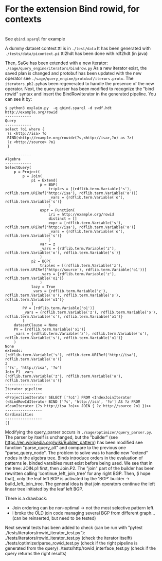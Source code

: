 #
# For the extension Bind rowid, for contexts
#

See `qbind.sparql` for example

A dummy dataset context.ttl is in `./test/data`
It has been generated with `./tests/data/picontext.pi`
ttl2hdt has been done with rdf2hdt (in java)

Then, SaGe has been extended with a new iterator:
`./sage/query_engine/iterators/bindrow.py`
As a new iterator exist, the saved plan is changed and protobuf has been updated with the new operator
see `./sage/query_engine/protobuf/iterors.proto`. The `iterators_pb2.py`has been regenerated to handle the
presence of the new operator. Next, the query parser has been modified to recognize the "bind rowid" syntax and insert the BindRowIterator in the generated pipeline. You can see it by:

```
$ python3 explain.py  -q qbind.sparql -d swdf.hdt
http://example.org/rowid
------------
Query
------------
select ?o1 where {
 ?s <http://isa> ?o
 BIND(<http://example.org/rowid>(?s,<http://isa>,?o) as ?z)
 ?z <http://source> ?o1
 }

------------
Algebra
------------
SelectQuery(
    p = Project(
        p = Join(
            p1 = Extend(
                p = BGP(
                    triples = [(rdflib.term.Variable('s'), rdflib.term.URIRef('http://isa'), rdflib.term.Variable('o'))]
                    _vars = {rdflib.term.Variable('o'), rdflib.term.Variable('s')}
                    )
                expr = Function(
                    iri = http://example.org/rowid
                    distinct = []
                    expr = [rdflib.term.Variable('s'), rdflib.term.URIRef('http://isa'), rdflib.term.Variable('o')]
                    _vars = {rdflib.term.Variable('o'), rdflib.term.Variable('s')}
                    )
                var = z
                _vars = {rdflib.term.Variable('z'), rdflib.term.Variable('o'), rdflib.term.Variable('s')}
                )
            p2 = BGP(
                triples = [(rdflib.term.Variable('z'), rdflib.term.URIRef('http://source'), rdflib.term.Variable('o1'))]
                _vars = {rdflib.term.Variable('z'), rdflib.term.Variable('o1')}
                )
            lazy = True
            _vars = {rdflib.term.Variable('z'), rdflib.term.Variable('o'), rdflib.term.Variable('s'), rdflib.term.Variable('o1')}
            )
        PV = [rdflib.term.Variable('o1')]
        _vars = {rdflib.term.Variable('z'), rdflib.term.Variable('o'), rdflib.term.Variable('s'), rdflib.term.Variable('o1')}
        )
    datasetClause = None
    PV = [rdflib.term.Variable('o1')]
    _vars = {rdflib.term.Variable('z'), rdflib.term.Variable('o'), rdflib.term.Variable('s'), rdflib.term.Variable('o1')}
    )
None
extends:
[rdflib.term.Variable('s'), rdflib.term.URIRef('http://isa'), rdflib.term.Variable('o')]
z
['?s', 'http://isa', '?o']
Join P1 _vars
{rdflib.term.Variable('z'), rdflib.term.Variable('o'), rdflib.term.Variable('s')}
-----------------
Iterator pipeline
-----------------
<ProjectionIterator SELECT ['?o1'] FROM <IndexJoinIterator (<BindRowIdIterator BIND ['?s', 'http://isa', '?o'] AS ?z FROM <ScanIterator (?s http://isa ?o)>> JOIN { ?z http://source ?o1 })>>
-----------------
Cardinalities
-----------------
[]
```

Modifying the query_parser occurs in `./sage/optimizer/query_parser.py`. 
The parser by itself is unchanged, but the "builder" (see https://en.wikipedia.org/wiki/Builder_pattern) has been modified
see function "parse_query_alt" and compare to the previous one "parse_query_node". The problem to solve was to handle new "extend" nodes in the algebra tree. Binds introduce
 orders in the evaluation of patterns ie. binded varaibles must exist before being used. We see that in the  tree: JOIN.p1 first, then Join.P2. The "join" part of the builder has been rewritten calling 'continue_left_join_tree' for any right BGP. Then, (i hope that), only the
leaf left BGP is activated by the 'BGP' builder -> build_left_join_tree. The general idea is that join operators continue the left linear tree initiated by the leaf left BGP.

There is a drawback:
- Join ordering can be non-optimal -> not the most selective pattern left.
- I broke the OLD join code managing several BGP from different graph... (can be reinserted, but need to be tested)


Next several tests has been added to check (can be run with "pytest ./tests/iterators/rowid_iterator_test.py"):
./tests/iterators/rowid_iterator_test.py (check the iterator itselft)
./tests/optimizer/parse_rowid_test.py (check if the right pipeline is generated from the query)
./tests/http/rowid_interface_test.py (check if the query returns the right results)

